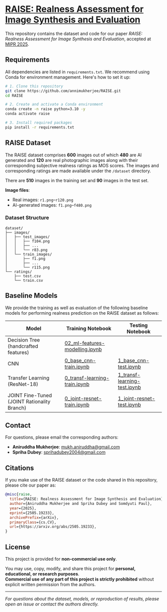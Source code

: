 # [RAISE: Realness Assessment for Image Synthesis and Evaluation](https://arxiv.org/pdf/2505.19233)  

This repository contains the dataset and code for our paper _RAISE: Realness Assessment for Image Synthesis and Evaluation_, accepted at [MIPR 2025](https://sites.google.com/view/mipr-2025/ieee-mipr).

## Requirements

All dependencies are listed in `requirements.txt`. We recommend using Conda for environment management. Here's how to set it up:


```bash
# 1. Clone this repository
git clone https://github.com/annimukherjee/RAISE.git
cd RAISE

# 2. Create and activate a Conda environment
conda create -n raise python=3.10 -y
conda activate raise

# 3. Install required packages
pip install -r requirements.txt
```

## RAISE Dataset
The RAISE dataset comprises **600** images out of which **480** are AI generated and **120** are real photographic images along with their corresponding subjective realness ratings as MOS scores. The images and corresponding ratings are made available under the `/dataset` directory. 

There are **510** images in the training set and **90** images in the test set.

  **Image files**:
* Real images: `r1.png`–`r120.png`
* AI-generated images: `f1.png`–`f480.png`


### Dataset Structure

```
dataset/
├── images/
│   ├── test_images/
│   │   ├── f104.png
│   │   ├── ...
│   │   └── r83.png
│   └── train_images/
│       ├── f1.png
│       ├── ...
│       └── r115.png
└── ratings/
    ├── test.csv
    └── train.csv
```

## Baseline Models

We provide the training as well as evaluation of the following baseline models for performing realness prediction on the RAISE dataset as follows:


| Model                                           | Training Notebook                                                                     | Testing Notebook                                                                  |
| ----------------------------------------------- | ------------------------------------------------------------------------------------- | --------------------------------------------------------------------------------- |
| Decision Tree (handcrafted features)            | [02\_ml-features-modelling.ipynb](models/00_ml-models/02_ml-features-modelling.ipynb) |                                                                                   |
| CNN                              | [0\_base\_cnn-train.ipynb](models/01_CNN/0_base_cnn-train.ipynb)                      | [1\_base\_cnn-test.ipynb](models/01_CNN/1_base_cnn-test.ipynb)                    |
| Transfer Learning (ResNet-18)                   | [0\_transf-learning-train.ipynb](models/02_ResNet-18/0_transf-learning-train.ipynb)   | [1\_transf-learning-test.ipynb](models/02_ResNet-18/1_transf-learning-test.ipynb) |
| JOINT Fine-Tuned (JOINT Rationality Branch) | [0\_joint-resnet-train.ipynb](models/04_Joint-ResNet/0_joint-resnet-train.ipynb)      | [1\_joint-resnet-test.ipynb](models/04_Joint-ResNet/1_joint-resnet-test.ipynb)    |






## Contact
For questions, please email the corresponding authors:
* **Aniruddha Mukherjee**: [mukh.aniruddha@gmail.com](mailto:mukh.aniruddha@gmail.com)
* **Spriha Dubey**: [sprihadubey2004@gmail.com](mailto:sprihadubey2004@gmail.com)

## Citations

If you make use of the RAISE dataset or the code shared in this repository, please cite our paper as:

```bibtex
@misc{raise,
  title={RAISE: Realness Assessment for Image Synthesis and Evaluation},
  author={Aniruddha Mukherjee and Spriha Dubey and Somdyuti Paul},
  year={2025},
  eprint={2505.19233},
  archivePrefix={arXiv},
  primaryClass={cs.CV},
  url={https://arxiv.org/abs/2505.19233},
}
```

## License

This project is provided for **non-commercial use only**.

You may use, copy, modify, and share this project for **personal, educational, or research purposes**.  
**Commercial use of any part of this project is strictly prohibited** without explicit written permission from the authors.

---

*For questions about the dataset, models, or reproduction of results, please open an issue or contact the authors directly.*
